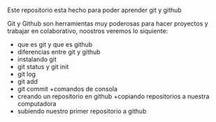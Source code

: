 Este repositorio esta hecho para poder aprender git y github

Git y Github son herramientas muy poderosas para hacer proyectos y trabajar en colaborativo, noostros veremos lo siquiente:

- que es git y que es github
- diferencias entre git y github
- instalando git
- git status y git init
- git log
- git add
- git commit
  +comandos de consola
- creando un repositorio en github
  +copiando repositorios a nuestra computadora
- subiendo nuestro primer repositorio a github
